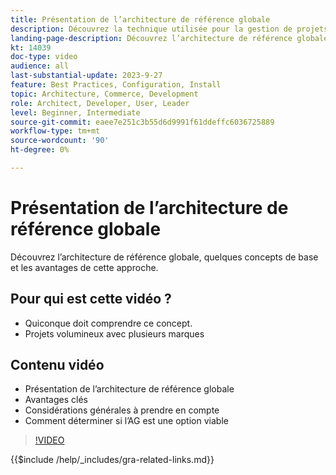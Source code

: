 ```yaml
---
title: Présentation de l’architecture de référence globale
description: Découvrez la technique utilisée pour la gestion de projets commerciaux complexes appelée architecture de référence globale
landing-page-description: Découvrez l’architecture de référence globale et son utilisation avec Adobe Commerce
kt: 14039
doc-type: video
audience: all
last-substantial-update: 2023-9-27
feature: Best Practices, Configuration, Install
topic: Architecture, Commerce, Development
role: Architect, Developer, User, Leader
level: Beginner, Intermediate
source-git-commit: eaee7e251c3b55d6d9991f61ddeffc6036725889
workflow-type: tm+mt
source-wordcount: '90'
ht-degree: 0%

---
```


# Présentation de l’architecture de référence globale

Découvrez l’architecture de référence globale, quelques concepts de base et les avantages de cette approche.

## Pour qui est cette vidéo ?

* Quiconque doit comprendre ce concept.
* Projets volumineux avec plusieurs marques

## Contenu vidéo

* Présentation de l’architecture de référence globale
* Avantages clés
* Considérations générales à prendre en compte
* Comment déterminer si l’AG est une option viable

>[!VIDEO](https://video.tv.adobe.com/v/3424597?learn=on)

{{$include /help/_includes/gra-related-links.md}}
